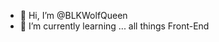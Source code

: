 - 👋 Hi, I’m @BLKWolfQueen
- 🌱 I’m currently learning ... all things Front-End

<!---
BLKWolfQueen/BLKWolfQueen is a ✨ special ✨ repository because its `README.md` (this file) appears on your GitHub profile.
You can click the Preview link to take a look at your changes.
--->
